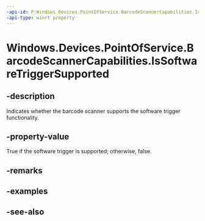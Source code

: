 ```yaml
---
-api-id: P:Windows.Devices.PointOfService.BarcodeScannerCapabilities.IsSoftwareTriggerSupported
-api-type: winrt property
---
```


<!-- Property syntax
public bool IsSoftwareTriggerSupported { get; }
-->

# Windows.Devices.PointOfService.BarcodeScannerCapabilities.IsSoftwareTriggerSupported

## -description
Indicates whether the barcode scanner supports the software trigger functionality.

## -property-value
True if the software trigger is supported; otherwise, false.

## -remarks

## -examples

## -see-also
